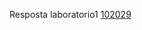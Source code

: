 Resposta laboratorio1
[102029](https://colab.research.google.com/drive/1NsxpksvgN-YK4-SBPauoP0zC5yfWhC_W#scrollTo=l2W89isXJK9e)
